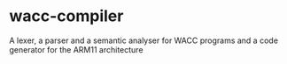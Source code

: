 # wacc-compiler
A lexer, a parser and a semantic analyser for WACC programs and a code generator for the ARM11 architecture

